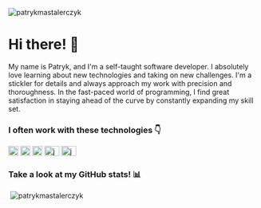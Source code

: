 <p align="left"> <img src="https://komarev.com/ghpvc/?username=patrykmastalerczyk&label=Profile%20views&color=0e75b6&style=flat" alt="patrykmastalerczyk" /> </p>

<h1 align="left">Hi there! 👋</h1> 
<p>My name is Patryk, and I'm a self-taught software developer. I absolutely love learning about new technologies and taking on new challenges. I'm a stickler for details and always approach my work with precision and thoroughness. In the fast-paced world of programming, I find great satisfaction in staying ahead of the curve by constantly expanding my skill set.</p>

<h3>I often work with these technologies 👇</h3>
<p>
<img src="https://i.imgur.com/F3ae3cS.png" alt="java" width="20" height="20"/>
<img src="https://i.imgur.com/cWxRWyS.png" alt="java" width="20" height="20"/>
<img src="https://i.imgur.com/HqE4pgv.png" alt="java" width="20" height="20"/>
<img src="https://i.imgur.com/i6gOy7d.png" alt="java" width="30" height="20"/>
<img src="https://i.imgur.com/4l66OCO.png" alt="java" width="30" height="20"/>
</p>

<h3>Take a look at my GitHub stats! 📊</h3>
<p>&nbsp;<img align="center" src="https://github-readme-stats.vercel.app/api?username=patrykmastalerczyk&show_icons=true&locale=en" alt="patrykmastalerczyk" /></p>
